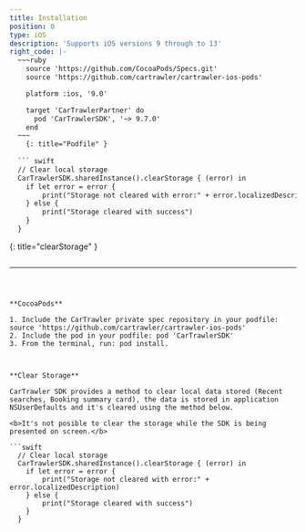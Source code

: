 ```yaml
---
title: Installation
position: 0
type: iOS
description: 'Supports iOS versions 9 through to 13'
right_code: |-
  ~~~ruby
    source 'https://github.com/CocoaPods/Specs.git'
    source 'https://github.com/cartrawler/cartrawler-ios-pods'

    platform :ios, '9.0'

    target 'CarTrawlerPartner' do
      pod 'CarTrawlerSDK', '~> 9.7.0'
    end
  ~~~
    {: title="Podfile" }
  
  ``` swift
  // Clear local storage
  CarTrawlerSDK.sharedInstance().clearStorage { (error) in
    if let error = error {
        print("Storage not cleared with error:" + error.localizedDescription)
    } else {
        print("Storage cleared with success")
    }
  }
  ```
  {: title="clearStorage" }
  
  ```swift
  
  ```

---
```



**CocoaPods**

1. Include the CarTrawler private spec repository in your podfile: source 'https://github.com/cartrawler/cartrawler-ios-pods'
2. Include the pod in your podfile: pod 'CarTrawlerSDK'
3. From the terminal, run: pod install.



**Clear Storage**

CarTrawler SDK provides a method to clear local data stored (Recent searches, Booking summary card), the data is stored in application NSUserDefaults and it's cleared using the method below.

<b>It's not posible to clear the storage while the SDK is being presented on screen.</b>

```swift
  // Clear local storage
  CarTrawlerSDK.sharedInstance().clearStorage { (error) in
    if let error = error {
        print("Storage not cleared with error:" + error.localizedDescription)
    } else {
        print("Storage cleared with success")
    }
  }
```


